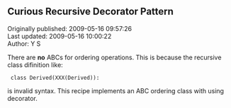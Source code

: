 ## Curious Recursive Decorator Pattern  
Originally published: 2009-05-16 09:57:26  
Last updated: 2009-05-16 10:00:22  
Author: Y S  
  
There are **no** ABCs for ordering operations.
This is because the recursive class difinition like:

     class Derived(XXX(Derived)):

is invalid syntax. This recipe implements an ABC ordering class with using decorator.